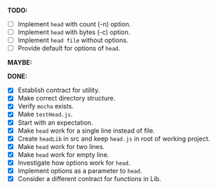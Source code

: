 __TODO:__

- [ ] Implement `head` with count (-n) option.
- [ ] Implement `head` with bytes (-c) option.
- [ ] Implement `head file` without options.
- [ ] Provide default for options of `head`.

__MAYBE:__


__DONE:__

- [x] Establish contract for utility.
- [x] Make correct directory structure.
- [x] Verify `mocha` exists.
- [x] Make `testHead.js`.
- [x] Start with an expectation.
- [x] Make `head` work for a single line instead of file.
- [x] Create `headLib` in src and keep `head.js` in root of working project.
- [x] Make `head` work for two lines.
- [x] Make `head` work for empty line.
- [x] Investigate how options work for `head`.
- [x] Implement options as a parameter to `head`.
- [x] Consider a different contract for functions in Lib.
